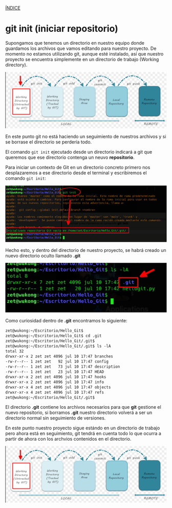[ÍNDICE](https://github.com/JoseFerDel/Guia_Git_GitHub/blob/Zet_main/README.md)

# **git init (iniciar repositorio)**

Supongamos que tenemos un directorio en nuestro equipo donde guardamos los archivos que vamos editando para nuestro proyecto.
De momento no estamos utilizando git, aunque esté instalado, así que nuestro proyecto se encuentra simplemente en un directorio de trabajo (Working directory).

![git_areas.png](/IMG/Git_areas_01.png "git init")

En este punto git no está haciendo un seguimiento de nuestros archivos y si se borrase el directorio se perdería todo.

El comando `git init` ejecutado desde un directorio indicará a git que queremos que ese directorio contenga un neuvo **repositorio**.

Para iniciar un contexto de Git en un directorio concreto primero nos desplazaremos a ese directorio desde el terminal y escribiremos el comando `git init`:

![git_init_01](/IMG/git_init_01.jpg "git_init")

Hecho esto, y dentro del directorio de nuestro proyecto, se habrá creado un nuevo directorio oculto llamado **.git**

![git_init_02](/IMG/git_init_02.jpg ".git")

Como curiosidad dentro de **.git** encontramos lo siguiente: 
```
zet@wukong:~/Escritorio/Hello_Git$ 
zet@wukong:~/Escritorio/Hello_Git$ cd .git
zet@wukong:~/Escritorio/Hello_Git/.git$ 
zet@wukong:~/Escritorio/Hello_Git/.git$ ls -lA
total 32
drwxr-xr-x 2 zet zet 4096 jul 10 17:47 branches
-rw-r--r-- 1 zet zet   92 jul 10 17:47 config
-rw-r--r-- 1 zet zet   73 jul 10 17:47 description
-rw-r--r-- 1 zet zet   23 jul 10 17:47 HEAD
drwxr-xr-x 2 zet zet 4096 jul 10 17:47 hooks
drwxr-xr-x 2 zet zet 4096 jul 10 17:47 info
drwxr-xr-x 4 zet zet 4096 jul 10 17:47 objects
drwxr-xr-x 4 zet zet 4096 jul 10 17:47 refs
zet@wukong:~/Escritorio/Hello_Git/.git$ 
```
El directorio **.git** contiene los archivos necesarios para que **git** gestione el nuevo repositorio, si borramos **.git** nuestro directorio volverá a ser un directorio normal sin seguimiento de versiones.

En este punto nuestro proyecto sigue estándo en un directorio de trabajo pero ahora está en seguimiento, git tendrá en cuenta todo lo que ocurra a partir de ahora con los archvios contenidos en el directorio.

![git_areas.png](/IMG/Git_areas_01.png "git init")

